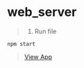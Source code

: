 # web_server

> 1. Run file
  ```
  npm start
  ```
> <a href="https://nodejs-webserver-romando.herokuapp.com/"> View App </a>
